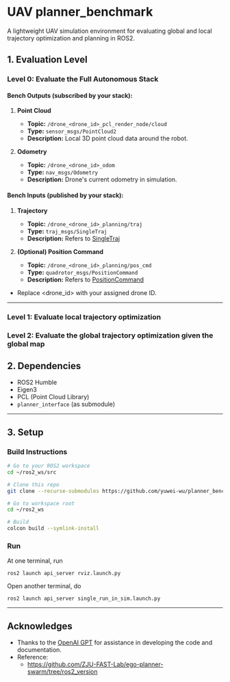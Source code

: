 # UAV planner_benchmark

A lightweight UAV simulation environment for evaluating global and local trajectory optimization and planning in ROS2.


## 1. Evaluation Level


### Level 0: Evaluate the Full Autonomous Stack


#### Bench Outputs (subscribed by your stack):

1. **Point Cloud**

   * **Topic:** `/drone_<drone_id>_pcl_render_node/cloud`
   * **Type:** `sensor_msgs/PointCloud2`
   * **Description:** Local 3D point cloud data around the robot.

2. **Odometry**

   * **Topic:** `/drone_<drone_id>_odom`
   * **Type:** `nav_msgs/Odometry`
   * **Description:** Drone's current odometry in simulation.

#### Bench Inputs (published by your stack):

1. **Trajectory**

   * **Topic:** `/drone_<drone_id>_planning/traj`
   * **Type:** `traj_msgs/SingleTraj`
   * **Description:** Refers to [SingleTraj](https://github.com/yuwei-wu/planner_interface/blob/main/traj_msgs/msg/SingleTraj.msg)

2. **(Optional) Position Command**

   * **Topic:** `/drone_<drone_id>_planning/pos_cmd`
   * **Type:** `quadrotor_msgs/PositionCommand`
   * **Description:** Refers to [PositionCommand](https://github.com/yuwei-wu/planner_benchmark/blob/main/uav_simulator/Utils/quadrotor_msgs/msg/PositionCommand.msg)

- Replace <drone_id> with your assigned drone ID.

---

### Level 1: Evaluate local trajectory optimization


### Level 2: Evaluate the global trajectory optimization given the global map



## 2. Dependencies

* ROS2 Humble
* Eigen3
* PCL (Point Cloud Library)
* `planner_interface` (as submodule)

---



## 3. Setup


### Build Instructions

```bash
# Go to your ROS2 workspace
cd ~/ros2_ws/src

# Clone this repo
git clone --recurse-submodules https://github.com/yuwei-wu/planner_benchmark.git

# Go to workspace root
cd ~/ros2_ws

# Build
colcon build --symlink-install
```

### Run

At one terminal, run
```
ros2 launch api_server rviz.launch.py
```

Open another terminal, do

```
ros2 launch api_server single_run_in_sim.launch.py 

```

---

## Acknowledges

- Thanks to the [OpenAI GPT](https://openai.com/) for assistance in developing the code and documentation.
- Reference:
    - https://github.com/ZJU-FAST-Lab/ego-planner-swarm/tree/ros2_version


